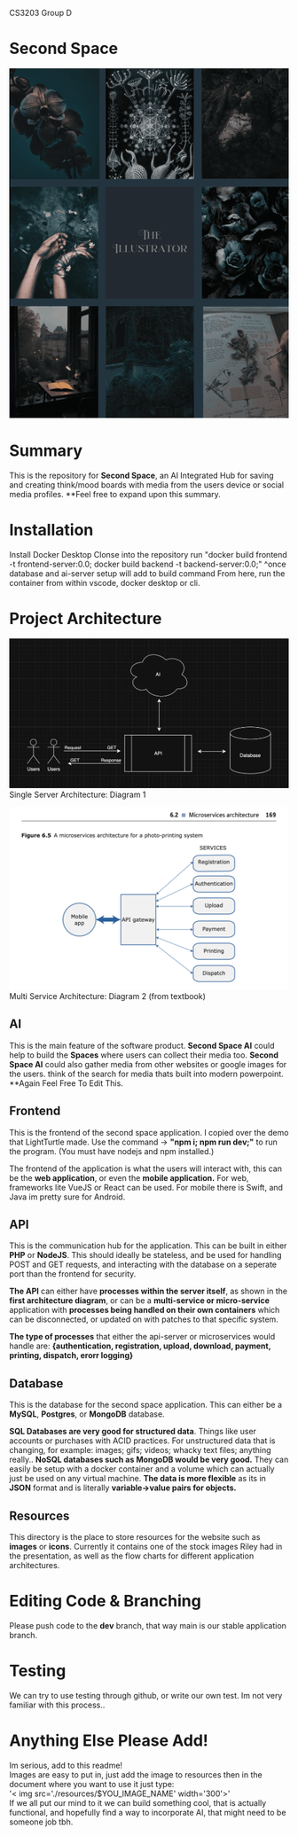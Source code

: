CS3203 Group D

# Second Space
<img src='./resources/stock_image_01.png'>

# Summary

This is the repository for <b>Second Space</b>, an AI Integrated Hub for saving and creating think/mood boards with media from the users device or social media profiles. **Feel free to expand upon this summary.

# Installation
Install Docker Desktop
Clonse into the repository
run "docker build frontend -t frontend-server:0.0; docker build backend -t backend-server:0.0;"
^once database and ai-server setup will add to build command
From here, run the container from within vscode, docker desktop or cli.

# Project Architecture
<img src='./resources/second_space_architecture_01.png' width="720"> <br>
Single Server Architecture: Diagram 1

<img src='./resources/second_space_architecture_02.png' width='720'> <br>
Multi Service Architecture: Diagram 2 (from textbook)

## AI

This is the main feature of the software product. <b>Second Space AI</b> could help to build the <b>Spaces</b> where users can collect their media too. <b>Second Space AI</b> could also gather media from other websites or google images for the users. think of the search for media thats built into modern powerpoint. **Again Feel Free To Edit This.

## Frontend

This is the frontend of the second space application. I copied over the demo that LightTurtle made. Use the command -> <b>"npm i; npm run dev;"</b> to run the program. (You must have nodejs and npm installed.)

The frontend of the application is what the users will interact with, this can be the <b>web application</b>, or even the <b>mobile application.</b> For web, frameworks lite VueJS or React can be used. For mobile there is Swift, and Java im pretty sure for Android.

## API

This is the communication hub for the application. This can be built in either <b>PHP</b> or <b>NodeJS</b>. This should ideally be stateless, and be used for handling POST and GET requests, and interacting with the database on a seperate port than the frontend for security.

<b>The API</b> can either have <b>processes within the server itself</b>, as shown in the <b>first architecture diagram</b>, or can be a <b>multi-service or micro-service</b> application with <b>processes being handled on their own containers</b> which can be disconnected, or updated on with patches to that specific system.

<b>The type of processes</b> that either the api-server or microservices would handle are:  <b>{authentication, registration, upload, download, payment, printing, dispatch, erorr logging}</b>

## Database

This is the database for the second space application. This can either be a <b>MySQL</b>, <b>Postgres</b>, or <b>MongoDB</b> database. 

<b>SQL Databases are very good for structured data</b>. Things like user accounts or purchases with ACID practices. For unstructured data that is changing, for example: images; gifs; videos; whacky text files; anything really.. <b>NoSQL databases such as MongoDB would be very good.</b> They can easily be setup with a docker container and a volume which can actually just be used on any virtual machine. <b>The data is more flexible</b> as its in <b>JSON</b> format and is literally <b>variable->value pairs for objects.</b>

## Resources
This directory is the place to store resources for the website such as <b>images</b> or <b>icons</b>. Currently it contains one of the stock images Riley had in the presentation, as well as the flow charts for different application architectures.

# Editing Code & Branching
Please push code to the <b>dev</b> branch, that way main is our stable application branch.

# Testing
We can try to use testing through github, or write our own test. Im not very familiar with this process..

# Anything Else Please Add!
Im serious, add to this readme!<br>
Images are easy to put in, just add the image to resources then in the document where you want to use it just type: <br>
'< img src='./resources/$YOU_IMAGE_NAME' width='300'>'
<br>
If we all put our mind to it we can build something cool, that is actually functional, and hopefully find a way to incorporate AI, that might need to be someone job tbh.
